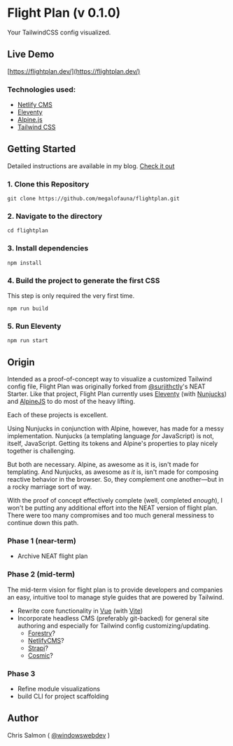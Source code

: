 # Flight Plan (v 0.1.0)
Your TailwindCSS config visualized.

## Live Demo

[https://flightplan.dev/](https://flightplan.dev/)

### Technologies used:

- [Netlify CMS](https://www.netlifycms.org/)
- [Eleventy](https://www.11ty.dev/)
- [Alpine.js](https://github.com/alpinejs/alpine)
- [Tailwind CSS](https://tailwindcss.com/)

## Getting Started

Detailed instructions are available in my blog. [Check it out](https://blog.surjithctly.in/neat-stack-create-a-static-website-with-netlify-cms-eleventy-alpinejs-and-tailwindcss)

### 1\. Clone this Repository

```
git clone https://github.com/megalofauna/flightplan.git
```

### 2\. Navigate to the directory

```
cd flightplan
```

### 3\. Install dependencies

```
npm install
```

### 4\. Build the project to generate the first CSS

This step is only required the very first time.

```
npm run build
```

### 5\. Run Eleventy

```
npm run start
```

## Origin

Intended as a proof-of-concept way to visualize a customized Tailwind config file, Flight Plan was originally forked from [@surjithctly](https://twitter.com/surjithctly)'s NEAT Starter. Like that project, Flight Plan currently uses [Eleventy](https://www.11ty.dev/) (with [Nunjucks](https://mozilla.github.io/nunjucks/templating.html)) and [AlpineJS](https://alpinejs.dev/) to do most of the heavy lifting. 

Each of these projects is excellent. 

Using Nunjucks in conjunction with Alpine, however, has made for a messy implementation. Nunjucks (a templating language _for_ JavaScript) is not, itself, JavaScript. Getting its tokens and Alpine's properties to play nicely together is challenging. 

But both are necessary. Alpine, as awesome as it is, isn't made for templating. And Nunjucks, as awesome as _it_ is, isn't made for composing reactive behavior in the browser. So, they complement one another—but in a rocky marriage sort of way. 

With the proof of concept effectively complete (well, completed _enough_), I won't be putting any additional effort into the NEAT version of flight plan. There were too many compromises and too much general messiness to continue down this path. 

###  Phase 1 (near-term)
* Archive NEAT flight plan

### Phase 2 (mid-term)

The mid-term vision for flight plan is to provide developers and companies an easy, intuitive tool to manage style guides that are powered by Tailwind.

* Rewrite core functionality in [Vue](https://vuejs.org/) (with [Vite](https://vitejs.dev/))
* Incorporate headless CMS (preferably git-backed) for general site authoring and especially for Tailwind config customizing/updating.
  * [Forestry](https://forestry.io/)?
  * [NetlifyCMS](https://www.netlifycms.org/)?
  * [Strapi](https://strapi.io/integrations/vuejs-cms)?
  * [Cosmic](https://docs.cosmicjs.com/)?

### Phase 3
* Refine module visualizations
* build CLI for project scaffolding

## Author

Chris Salmon  ( [@windowswebdev](https://google.com/) )
